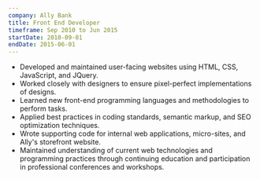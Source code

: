 ```yaml
---
company: Ally Bank
title: Front End Developer
timeframe: Sep 2010 to Jun 2015
startDate: 2010-09-01
endDate: 2015-06-01
---
```


-  Developed and maintained user-facing websites using HTML, CSS, JavaScript, and JQuery.
-  Worked closely with designers to ensure pixel-perfect implementations of designs.
-  Learned new front-end programming languages and methodologies to perform tasks.
-  Applied best practices in coding standards, semantic markup, and SEO optimization techniques.
-  Wrote supporting code for internal web applications, micro-sites, and Ally's storefront website.
-  Maintained understanding of current web technologies and programming practices through continuing education and participation in professional conferences and workshops.

